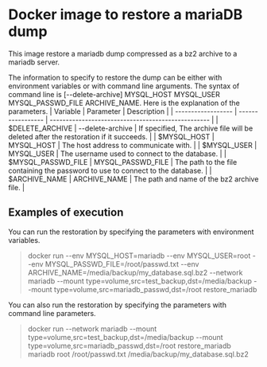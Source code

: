 # Docker image to restore a mariaDB dump
This image restore a mariadb dump compressed as a bz2 archive to a mariadb server.


The information to specify to restore the dump can be either with environment variables or with command line arguments. The syntax of command line is [--delete-archive] MYSQL_HOST MYSQL_USER MYSQL_PASSWD_FILE ARCHIVE_NAME. Here is the explanation of the parameters.
| Variable           | Parameter         | Description                                        |
| ------------------ | ----------------- | -------------------------------------------------- |
| $DELETE_ARCHIVE    | --delete-archive  | If specified, The archive file will be deleted after the restoration if it succeeds. |
| $MYSQL_HOST        | MYSQL_HOST        | The host address to communicate with.              |
| $MYSQL_USER        | MYSQL_USER        | The username used to connect to the database.      |
| $MYSQL_PASSWD_FILE | MYSQL_PASSWD_FILE | The path to the file containing the password to use to connect to the database. |
| $ARCHIVE_NAME      | ARCHIVE_NAME      | The path and name of the bz2 archive file.         |

## Examples of execution
You can run the restoration by specifying the parameters with environment variables.
> docker run --env MYSQL_HOST=mariadb --env MYSQL_USER=root --env MYSQL_PASSWD_FILE=/root/passwd.txt --env ARCHIVE_NAME=/media/backup/my_database.sql.bz2 --network mariadb --mount type=volume,src=test_backup,dst=/media/backup --mount type=volume,src=mariadb_passwd,dst=/root restore_mariadb

You can also run the restoration by specifying the parameters with command line parameters.
> docker run --network mariadb --mount type=volume,src=test_backup,dst=/media/backup --mount type=volume,src=mariadb_passwd,dst=/root restore_mariadb mariadb root /root/passwd.txt /media/backup/my_database.sql.bz2
